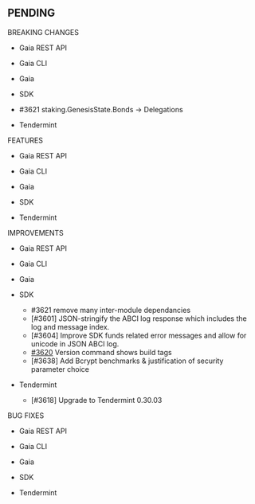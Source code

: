 ## PENDING

BREAKING CHANGES

* Gaia REST API

* Gaia CLI

* Gaia

* SDK
 * \#3621 staking.GenesisState.Bonds -> Delegations

* Tendermint

FEATURES

* Gaia REST API

* Gaia CLI

* Gaia

* SDK

* Tendermint


IMPROVEMENTS

* Gaia REST API

* Gaia CLI

* Gaia

* SDK
  * \#3621 remove many inter-module dependancies
  * [\#3601] JSON-stringify the ABCI log response which includes the log and message
  index.
  * [\#3604] Improve SDK funds related error messages and allow for unicode in
  JSON ABCI log.
  * [\#3620](https://github.com/cosmos/cosmos-sdk/pull/3620) Version command shows build tags
  * [\#3638] Add Bcrypt benchmarks & justification of security parameter choice

* Tendermint
  * [\#3618] Upgrade to Tendermint 0.30.03

BUG FIXES

* Gaia REST API

* Gaia CLI

* Gaia

* SDK

* Tendermint
